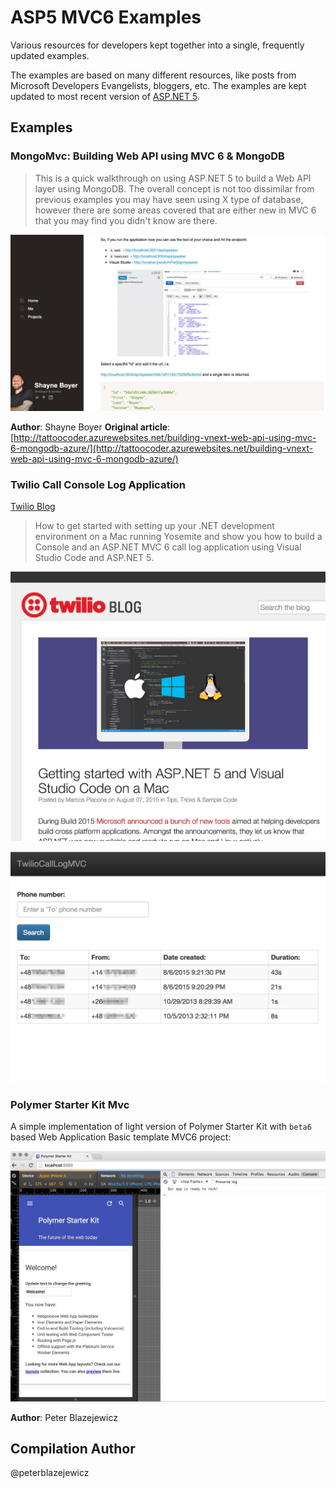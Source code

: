 # ASP5 MVC6 Examples

Various resources for developers kept together into a single, frequently updated examples.

The examples are based on many different resources, like posts from Microsoft Developers Evangelists, bloggers, etc. The examples are kept updated to most recent version of [ASP.NET 5](http://docs.asp.net/en/latest/conceptual-overview/aspnet.html).

## Examples

### MongoMvc: Building Web API using MVC 6 & MongoDB

> This is a quick walkthrough on using ASP.NET 5 to build a Web API layer using MongoDB. The overall concept is not too dissimilar from previous examples you may have seen using X type of database, however there are some areas covered that are either new in MVC 6 that you may find you didn't know are there.

![Building Web API using MVC 6 & MongoDB](assets/20150801231200.jpg)


**Author**: Shayne Boyer
**Original article**: [http://tattoocoder.azurewebsites.net/building-vnext-web-api-using-mvc-6-mongodb-azure/](http://tattoocoder.azurewebsites.net/building-vnext-web-api-using-mvc-6-mongodb-azure/)

### Twilio Call Console Log Application

[Twilio Blog](https://www.twilio.com/blog/2015/08/getting-started-with-asp-net-5-and-visual-studio-code-on-a-mac.html)
> How to get started with setting up your .NET development environment on a Mac running Yosemite and show you how to build a Console and an ASP.NET MVC 6 call log application using Visual Studio Code and ASP.NET 5.

![Twilio Call Console Log Application](assets/20150807232850.jpg)

![Twilio Call Log MVC](assets/20150809190116.jpg)

### Polymer Starter Kit Mvc

A simple implementation of light version of Polymer Starter Kit with `beta6` based Web Application Basic template MVC6 project:

![Polymer Starter Kit Mvc](assets/20150802121811.jpg)

**Author**: Peter Blazejewicz

## Compilation Author
@peterblazejewicz
